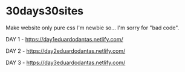 # 30days30sites

Make website only pure css
I'm newbie so... I'm sorry for "bad code".

DAY 1 - https://day1eduardodantas.netlify.com/

DAY 2 - https://day2eduardodantas.netlify.com/

DAY 3 - https://day3eduardodantas.netlify.com/
